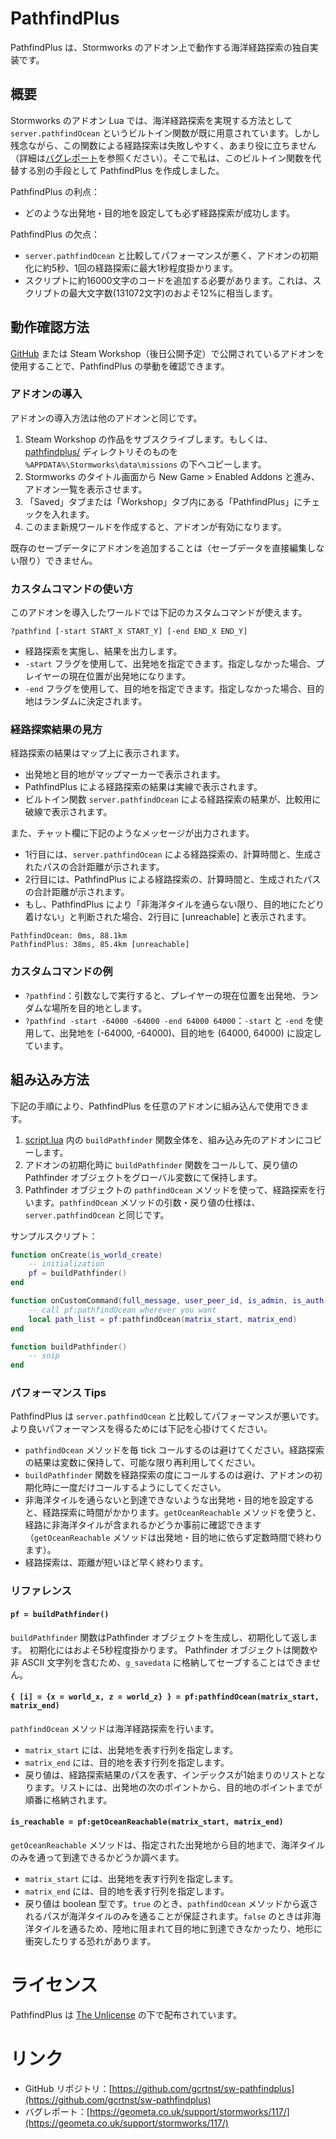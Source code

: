 # PathfindPlus
PathfindPlus は、Stormworks のアドオン上で動作する海洋経路探索の独自実装です。

## 概要
Stormworks のアドオン Lua では、海洋経路探索を実現する方法として `server.pathfindOcean` というビルトイン関数が既に用意されています。しかし残念ながら、この関数による経路探索は失敗しやすく、あまり役に立ちません（詳細は[バグレポート](https://geometa.co.uk/support/stormworks/117/)を参照ください）。そこで私は、このビルトイン関数を代替する別の手段として PathfindPlus を作成しました。

PathfindPlus の利点：
 - どのような出発地・目的地を設定しても必ず経路探索が成功します。

PathfindPlus の欠点：
 - `server.pathfindOcean` と比較してパフォーマンスが悪く、アドオンの初期化に約5秒、1回の経路探索に最大1秒程度掛かります。
 - スクリプトに約16000文字のコードを追加する必要があります。これは、スクリプトの最大文字数(131072文字)のおよそ12%に相当します。

## 動作確認方法
[GitHub](https://github.com/gcrtnst/sw-pathfindplus/tree/main/pathfindplus) または Steam Workshop（後日公開予定）で公開されているアドオンを使用することで、PathfindPlus の挙動を確認できます。

### アドオンの導入
アドオンの導入方法は他のアドオンと同じです。
 1. Steam Workshop の作品をサブスクライブします。もしくは、[pathfindplus/](https://github.com/gcrtnst/sw-pathfindplus/tree/main/pathfindplus) ディレクトリそのものを `%APPDATA%\Stormworks\data\missions` の下へコピーします。
 1. Stormworks のタイトル画面から New Game > Enabled Addons と進み、アドオン一覧を表示させます。
 1. 「Saved」タブまたは「Workshop」タブ内にある「PathfindPlus」にチェックを入れます。
 1. このまま新規ワールドを作成すると、アドオンが有効になります。

既存のセーブデータにアドオンを追加することは（セーブデータを直接編集しない限り）できません。

### カスタムコマンドの使い方
このアドオンを導入したワールドでは下記のカスタムコマンドが使えます。

```
?pathfind [-start START_X START_Y] [-end END_X END_Y]
```

 - 経路探索を実施し、結果を出力します。
 - `-start` フラグを使用して、出発地を指定できます。指定しなかった場合、プレイヤーの現在位置が出発地になります。
 - `-end` フラグを使用して、目的地を指定できます。指定しなかった場合、目的地はランダムに決定されます。

### 経路探索結果の見方
経路探索の結果はマップ上に表示されます。
 - 出発地と目的地がマップマーカーで表示されます。
 - PathfindPlus による経路探索の結果は実線で表示されます。
 - ビルトイン関数 `server.pathfindOcean` による経路探索の結果が、比較用に破線で表示されます。

また、チャット欄に下記のようなメッセージが出力されます。
 - 1行目には、`server.pathfindOcean` による経路探索の、計算時間と、生成されたパスの合計距離が示されます。
 - 2行目には、PathfindPlus による経路探索の、計算時間と、生成されたパスの合計距離が示されます。
 - もし、PathfindPlus により「非海洋タイルを通らない限り、目的地にたどり着けない」と判断された場合、2行目に [unreachable] と表示されます。
```
PathfindOcean: 0ms, 88.1km
PathfindPlus: 38ms, 85.4km [unreachable]
```

### カスタムコマンドの例
 - `?pathfind`：引数なしで実行すると、プレイヤーの現在位置を出発地、ランダムな場所を目的地とします。
 - `?pathfind -start -64000 -64000 -end 64000 64000`：`-start` と `-end` を使用して、出発地を (-64000, -64000)、目的地を (64000, 64000) に設定しています。

## 組み込み方法
下記の手順により、PathfindPlus を任意のアドオンに組み込んで使用できます。
 1. [script.lua](https://github.com/gcrtnst/sw-pathfindplus/blob/main/pathfindplus/script.lua) 内の `buildPathfinder` 関数全体を、組み込み先のアドオンにコピーします。
 1. アドオンの初期化時に `buildPathfinder` 関数をコールして、戻り値の Pathfinder オブジェクトをグローバル変数にて保持します。
 1. Pathfinder オブジェクトの `pathfindOcean` メソッドを使って、経路探索を行います。`pathfindOcean` メソッドの引数・戻り値の仕様は、`server.pathfindOcean` と同じです。

サンプルスクリプト：
```lua
function onCreate(is_world_create)
    -- initialization
    pf = buildPathfinder()
end

function onCustomCommand(full_message, user_peer_id, is_admin, is_auth, cmd, ...)
    -- call pf:pathfindOcean wherever you want
    local path_list = pf:pathfindOcean(matrix_start, matrix_end)
end

function buildPathfinder()
    -- snip
end

```

### パフォーマンス Tips
PathfindPlus は `server.pathfindOcean` と比較してパフォーマンスが悪いです。より良いパフォーマンスを得るためには下記を心掛けてください。
 - `pathfindOcean` メソッドを毎 tick コールするのは避けてください。経路探索の結果は変数に保持して、可能な限り再利用してください。
 - `buildPathfinder` 関数を経路探索の度にコールするのは避け、アドオンの初期化時に一度だけコールするようにしてください。
 - 非海洋タイルを通らないと到達できないような出発地・目的地を設定すると、経路探索に時間がかかります。`getOceanReachable` メソッドを使うと、経路に非海洋タイルが含まれるかどうか事前に確認できます（`getOceanReachable` メソッドは出発地・目的地に依らず定数時間で終わります）。
 - 経路探索は、距離が短いほど早く終わります。

### リファレンス
#### `pf = buildPathfinder()`
`buildPathfinder` 関数はPathfinder オブジェクトを生成し、初期化して返します。
初期化にはおよそ5秒程度掛かります。
Pathfinder オブジェクトは関数や非 ASCII 文字列を含むため、`g_savedata` に格納してセーブすることはできません。

#### `{ [i] = {x = world_x, z = world_z} } = pf:pathfindOcean(matrix_start, matrix_end)`
`pathfindOcean` メソッドは海洋経路探索を行います。
 - `matrix_start` には、出発地を表す行列を指定します。
 - `matrix_end` には、目的地を表す行列を指定します。
 - 戻り値は、経路探索結果のパスを表す、インデックスが1始まりのリストとなります。リストには、出発地の次のポイントから、目的地のポイントまでが順番に格納されます。

#### `is_reachable = pf:getOceanReachable(matrix_start, matrix_end)`
`getOceanReachable` メソッドは、指定された出発地から目的地まで、海洋タイルのみを通って到達できるかどうか調べます。
 - `matrix_start` には、出発地を表す行列を指定します。
 - `matrix_end` には、目的地を表す行列を指定します。
 - 戻り値は boolean 型です。`true` のとき、`pathfindOcean` メソッドから返されるパスが海洋タイルのみを通ることが保証されます。`false` のときは非海洋タイルを通るため、陸地に阻まれて目的地に到達できなかったり、地形に衝突したりする恐れがあります。

# ライセンス
PathfindPlus は [The Unlicense](https://github.com/gcrtnst/sw-pathfindplus/blob/main/LICENSE) の下で配布されています。

# リンク
 - GitHub リポジトリ：[https://github.com/gcrtnst/sw-pathfindplus](https://github.com/gcrtnst/sw-pathfindplus)
 - バグレポート：[https://geometa.co.uk/support/stormworks/117/](https://geometa.co.uk/support/stormworks/117/)
